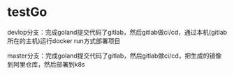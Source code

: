 # testGo
devlop分支：完成goland提交代码了gitlab，然后gitlab做ci/cd，通过本机(gitlab所在的主机)运行docker run方式部署项目


master分支：完成goland提交代码了gitlab，然后gitlab做ci/cd，把生成的镜像到阿里仓库，然后部署到k8s
